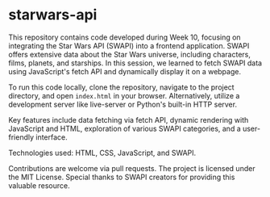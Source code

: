 # starwars-api
This repository contains code developed during Week 10, focusing on integrating the Star Wars API (SWAPI) into a frontend application. SWAPI offers extensive data about the Star Wars universe, including characters, films, planets, and starships. In this session, we learned to fetch SWAPI data using JavaScript's fetch API and dynamically display it on a webpage. 

To run this code locally, clone the repository, navigate to the project directory, and open `index.html` in your browser. Alternatively, utilize a development server like live-server or Python's built-in HTTP server.

Key features include data fetching via fetch API, dynamic rendering with JavaScript and HTML, exploration of various SWAPI categories, and a user-friendly interface.

Technologies used: HTML, CSS, JavaScript, and SWAPI.

Contributions are welcome via pull requests. The project is licensed under the MIT License. Special thanks to SWAPI creators for providing this valuable resource.
